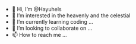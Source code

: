 - 👋 Hi, I’m @Hayuhels
- 👀 I’m interested in the heavenly and the celestial 
- 🌱 I’m currently learning coding ...
- 💞️ I’m looking to collaborate on ...
- 📫 How to reach me ...

<!---
Hayuhels/Hayuhels is a ✨ special ✨ repository because its `README.md` (this file) appears on your GitHub profile.
You can click the Preview link to take a look at your changes.
--->
